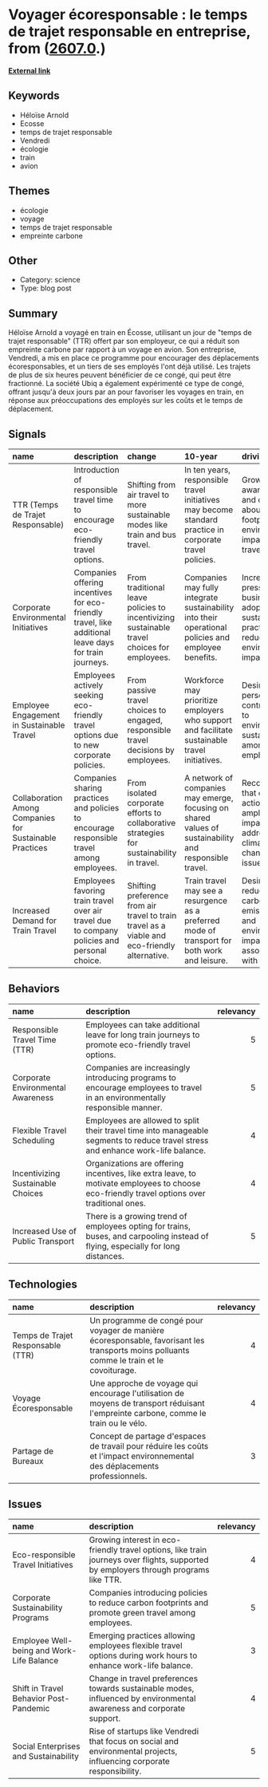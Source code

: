 # __Voyager écoresponsable : le temps de trajet responsable en entreprise__, from ([2607.0](https://kghosh.substack.com/p/2607.0).)

__[External link](https://www.lemonde.fr/emploi/article/2024/09/05/ceux-qui-veulent-plus-de-conges-prendront-le-train_6304527_1698637.html)__



## Keywords

* Héloïse Arnold
* Ecosse
* temps de trajet responsable
* Vendredi
* écologie
* train
* avion

## Themes

* écologie
* voyage
* temps de trajet responsable
* empreinte carbone

## Other

* Category: science
* Type: blog post

## Summary

Héloïse Arnold a voyagé en train en Écosse, utilisant un jour de "temps de trajet responsable" (TTR) offert par son employeur, ce qui a réduit son empreinte carbone par rapport à un voyage en avion. Son entreprise, Vendredi, a mis en place ce programme pour encourager des déplacements écoresponsables, et un tiers de ses employés l'ont déjà utilisé. Les trajets de plus de six heures peuvent bénéficier de ce congé, qui peut être fractionné. La société Ubiq a également expérimenté ce type de congé, offrant jusqu'à deux jours par an pour favoriser les voyages en train, en réponse aux préoccupations des employés sur les coûts et le temps de déplacement.

## Signals

| name                                                    | description                                                                                           | change                                                                                        | 10-year                                                                                                 | driving-force                                                                                           |   relevancy |
|:--------------------------------------------------------|:------------------------------------------------------------------------------------------------------|:----------------------------------------------------------------------------------------------|:--------------------------------------------------------------------------------------------------------|:--------------------------------------------------------------------------------------------------------|------------:|
| TTR (Temps de Trajet Responsable)                       | Introduction of responsible travel time to encourage eco-friendly travel options.                     | Shifting from air travel to more sustainable modes like train and bus travel.                 | In ten years, responsible travel initiatives may become standard practice in corporate travel policies. | Growing awareness and concern about carbon footprints and environmental impact of travel.               |           4 |
| Corporate Environmental Initiatives                     | Companies offering incentives for eco-friendly travel, like additional leave days for train journeys. | From traditional leave policies to incentivizing sustainable travel choices for employees.    | Companies may fully integrate sustainability into their operational policies and employee benefits.     | Increasing pressure on businesses to adopt sustainable practices and reduce their environmental impact. |           5 |
| Employee Engagement in Sustainable Travel               | Employees actively seeking eco-friendly travel options due to new corporate policies.                 | From passive travel choices to engaged, responsible travel decisions by employees.            | Workforce may prioritize employers who support and facilitate sustainable travel initiatives.           | Desire for personal contribution to environmental sustainability among employees.                       |           4 |
| Collaboration Among Companies for Sustainable Practices | Companies sharing practices and policies to encourage responsible travel among employees.             | From isolated corporate efforts to collaborative strategies for sustainability in travel.     | A network of companies may emerge, focusing on shared values of sustainability and responsible travel.  | Recognition that collective action can amplify impact in addressing climate change issues.              |           3 |
| Increased Demand for Train Travel                       | Employees favoring train travel over air travel due to company policies and personal choice.          | Shifting preference from air travel to train travel as a viable and eco-friendly alternative. | Train travel may see a resurgence as a preferred mode of transport for both work and leisure.           | Desire to reduce carbon emissions and environmental impact associated with travel.                      |           4 |

## Behaviors

| name                              | description                                                                                                                                 |   relevancy |
|:----------------------------------|:--------------------------------------------------------------------------------------------------------------------------------------------|------------:|
| Responsible Travel Time (TTR)     | Employees can take additional leave for long train journeys to promote eco-friendly travel options.                                         |           5 |
| Corporate Environmental Awareness | Companies are increasingly introducing programs to encourage employees to travel in an environmentally responsible manner.                  |           5 |
| Flexible Travel Scheduling        | Employees are allowed to split their travel time into manageable segments to reduce travel stress and enhance work-life balance.            |           4 |
| Incentivizing Sustainable Choices | Organizations are offering incentives, like extra leave, to motivate employees to choose eco-friendly travel options over traditional ones. |           4 |
| Increased Use of Public Transport | There is a growing trend of employees opting for trains, buses, and carpooling instead of flying, especially for long distances.            |           5 |

## Technologies

| name                              | description                                                                                                                               |   relevancy |
|:----------------------------------|:------------------------------------------------------------------------------------------------------------------------------------------|------------:|
| Temps de Trajet Responsable (TTR) | Un programme de congé pour voyager de manière écoresponsable, favorisant les transports moins polluants comme le train et le covoiturage. |           4 |
| Voyage Écoresponsable             | Une approche de voyage qui encourage l'utilisation de moyens de transport réduisant l'empreinte carbone, comme le train ou le vélo.       |           4 |
| Partage de Bureaux                | Concept de partage d'espaces de travail pour réduire les coûts et l'impact environnemental des déplacements professionnels.               |           3 |

## Issues

| name                                      | description                                                                                                                          |   relevancy |
|:------------------------------------------|:-------------------------------------------------------------------------------------------------------------------------------------|------------:|
| Eco-responsible Travel Initiatives        | Growing interest in eco-friendly travel options, like train journeys over flights, supported by employers through programs like TTR. |           4 |
| Corporate Sustainability Programs         | Companies introducing policies to reduce carbon footprints and promote green travel among employees.                                 |           5 |
| Employee Well-being and Work-Life Balance | Emerging practices allowing employees flexible travel options during work hours to enhance work-life balance.                        |           3 |
| Shift in Travel Behavior Post-Pandemic    | Change in travel preferences towards sustainable modes, influenced by environmental awareness and corporate support.                 |           4 |
| Social Enterprises and Sustainability     | Rise of startups like Vendredi that focus on social and environmental projects, influencing corporate responsibility.                |           5 |